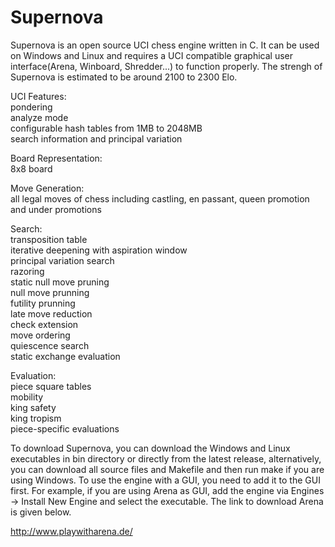 # Supernova

Supernova is an open source UCI chess engine written in C. It can be used on Windows and Linux and requires a UCI compatible graphical user interface(Arena, Winboard, Shredder...) to function properly. The strengh of Supernova is estimated to be around 2100 to 2300 Elo.

UCI Features:  
pondering  
analyze mode  
configurable hash tables from 1MB to 2048MB  
search information and principal variation  

Board Representation:  
8x8 board  

Move Generation:  
all legal moves of chess including castling, en passant, queen promotion and under promotions  

Search:  
transposition table  
iterative deepening with aspiration window  
principal variation search  
razoring  
static null move pruning  
null move prunning  
futility prunning  
late move reduction  
check extension  
move ordering  
quiescence search  
static exchange evaluation

Evaluation:  
piece square tables  
mobility  
king safety  
king tropism  
piece-specific evaluations  

To download Supernova, you can download the Windows and Linux executables in bin directory or directly from the latest release, alternatively, you can download all source files and Makefile and then run make if you are using Windows. To use the engine with a GUI, you need to add it to the GUI first. For example, if you are using Arena as GUI, add the engine via Engines -> Install New Engine and select the executable. The link to download Arena is given below.

http://www.playwitharena.de/
